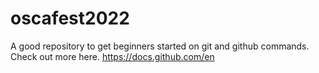 # oscafest2022
A good repository to get beginners started on git and github commands.
Check out more here.
https://docs.github.com/en
